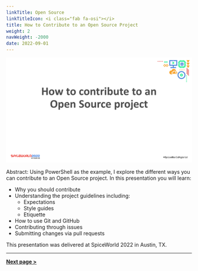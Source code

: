 ```yaml
---
linkTitle: Open Source
linkTitleIcon: <i class="fab fa-osi"></i>
title: How to Contribute to an Open Source Project
weight: 2
navWeight: -2000
date: 2022-09-01
---
```

<!-- markdownlint-disable MD041 -->
![How to Contribute to an Open Source Project][01]

Abstract: Using PowerShell as the example, I explore the different ways you can contribute to an
Open Source project. In this presentation you will learn:

- Why you should contribute
- Understanding the project guidelines including:
  - Expectations
  - Style guides
  - Etiquette
- How to use Git and GitHub
- Contributing through issues
- Submitting changes via pull requests

This presentation was delivered at SpiceWorld 2022 in Austin, TX.

---

[**Next page &gt;**](./slide03)

<!-- link references -->
[01]: opensource.png
